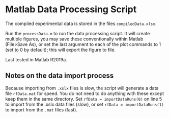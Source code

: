 # Matlab Data Processing Script

The compiled experimental data is stored in the files `compiledData.xlsx`.

Run the `processData.m` to run the data processing script.  It will create multiple figures, you may save these conventionally within Matlab (File>Save As), or set the last argument to each of the plot commands to 1 (set to 0 by default); this will export the figure to file.  

Last tested in Matlab R2019a.

## Notes on the data import process

Because importing from `.xslx` files is slow, the script will generate a data file `rfData.mat` for speed.  You do not need to do anything with these except keep them in the same directory.  Set `rfData = importDataRuns(0)` on line 5 to import from the .xslx data files (slow), or set `rfData = importDataRuns(1)` to import from the `.mat` files (fast). 